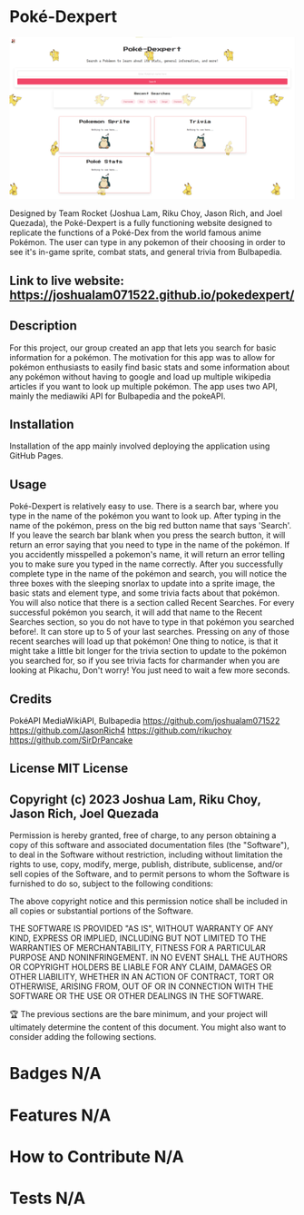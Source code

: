 # Poké-Dexpert

![Poké-Dexpert Page](assets/images/pokemon%20types/readme%20picture%20for%20pokdexpert.png)

Designed by Team Rocket (Joshua Lam, Riku Choy, Jason Rich, and Joel Quezada), the Poké-Dexpert is a fully functioning website designed to replicate the functions of a Poké-Dex from the world famous anime Pokémon. The user can type in any pokemon of their choosing in order to see it's in-game sprite, combat stats, and general trivia from Bulbapedia. 

## Link to live website: https://joshualam071522.github.io/pokedexpert/

## Description

For this project, our group created an app that lets you search for basic information for a pokémon. The motivation for this app was to allow for pokémon enthusiasts to easily find basic stats and some information about any pokémon without having to google and load up multiple wikipedia articles if you want to look up multiple pokémon. The app uses two API, mainly the mediawiki API for Bulbapedia and the pokeAPI.

## Installation

Installation of the app mainly involved deploying the application using GitHub Pages.


## Usage

Poké-Dexpert is relatively easy to use. There is a search bar, where you type in the name of the pokémon you want to look up. After typing in the name of the pokémon, press on the big red button name that says 'Search'. If you leave the search bar blank when you press the search button, it will return an error saying that you need to type in the name of the pokémon. If you accidently misspelled a pokemon's name, it will return an error telling you to make sure you typed in the name correctly. After you successfully complete type in the name of the pokémon and search, you will notice the three boxes with the sleeping snorlax to update into a sprite image, the basic stats and element type, and some trivia facts about that pokémon. You will also notice that there is a section called Recent Searches. For every successful pokémon you search, it will add that name to the Recent Searches section, so you do not have to type in that pokémon you searched before!. It can store up to 5 of your last searches. Pressing on any of those recent searches will load up that pokémon! One thing to notice, is that it might take a little bit longer for the trivia section to update to the pokémon you searched for, so if you see trivia facts for charmander when you are looking at Pikachu, Don't worry! You just need to wait a few more seconds.

## Credits
PokéAPI
MediaWikiAPI, Bulbapedia
https://github.com/joshualam071522
https://github.com/JasonRich4
https://github.com/rikuchoy
https://github.com/SirDrPancake


## License MIT License

## Copyright (c) 2023 Joshua Lam, Riku Choy, Jason Rich, Joel Quezada

Permission is hereby granted, free of charge, to any person obtaining a copy of this software and associated documentation files (the "Software"), to deal in the Software without restriction, including without limitation the rights to use, copy, modify, merge, publish, distribute, sublicense, and/or sell copies of the Software, and to permit persons to whom the Software is furnished to do so, subject to the following conditions:

The above copyright notice and this permission notice shall be included in all copies or substantial portions of the Software.

THE SOFTWARE IS PROVIDED "AS IS", WITHOUT WARRANTY OF ANY KIND, EXPRESS OR IMPLIED, INCLUDING BUT NOT LIMITED TO THE WARRANTIES OF MERCHANTABILITY, FITNESS FOR A PARTICULAR PURPOSE AND NONINFRINGEMENT. IN NO EVENT SHALL THE AUTHORS OR COPYRIGHT HOLDERS BE LIABLE FOR ANY CLAIM, DAMAGES OR OTHER LIABILITY, WHETHER IN AN ACTION OF CONTRACT, TORT OR OTHERWISE, ARISING FROM, OUT OF OR IN CONNECTION WITH THE SOFTWARE OR THE USE OR OTHER DEALINGS IN THE SOFTWARE.

🏆 The previous sections are the bare minimum, and your project will ultimately determine the content of this document. You might also want to consider adding the following sections.

# Badges N/A

# Features N/A

# How to Contribute N/A

# Tests N/A
